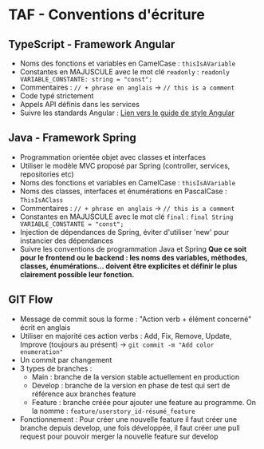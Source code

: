 # TAF - Conventions d'écriture

## TypeScript - Framework Angular
- Noms des fonctions et variables en CamelCase : `thisIsAVariable`
- Constantes en MAJUSCULE avec le mot clé `readonly` : `readonly VARIABLE_CONSTANTE: string = "const";`
- Commentaires : `// + phrase en anglais` → `// this is a comment`
- Code typé strictement
- Appels API définis dans les services
- Suivre les standards Angular : [Lien vers le guide de style Angular](https://angular.io/guide/styleguide)

## Java - Framework Spring
- Programmation orientée objet avec classes et interfaces
- Utiliser le modèle MVC proposé par Spring (controller, services, repositories etc)
- Noms des fonctions et variables en CamelCase : `thisIsAVariable`
- Noms des classes, interfaces et énumérations en PascalCase : `ThisIsAClass`
- Commentaires : `// + phrase en anglais` → `// this is a comment`
- Constantes en MAJUSCULE avec le mot clé `final` : `final String VARIABLE_CONSTANTE = "const";`
- Injection de dépendances de Spring, éviter d'utiliser 'new' pour instancier des dépendances
- Suivre les conventions de programmation Java et Spring
**Que ce soit pour le frontend ou le backend : les noms des variables, méthodes, classes, énumérations... doivent être explicites et définir le plus clairement possible leur fonction.**

## GIT Flow
- Message de commit sous la forme : "Action verb + élément concerné" écrit en anglais
- Utiliser en majorité ces action verbs : Add, Fix, Remove, Update, Improve (toujours au présent)
  -> `git commit -m "Add color enumeration"`
- Un commit par changement
- 3 types de branches :
  - Main : branche de la version stable actuellement en production
  - Develop : branche de la version en phase de test qui sert de référence aux branches feature
  - Feature : branche créée pour ajouter une feature au programme. On la nomme : `feature/userstory_id-résumé_feature`
- Fonctionnement : Pour créer une nouvelle feature il faut créer une branche depuis develop, une fois développée, il faut créer une pull request pour pouvoir merger la nouvelle feature sur develop

